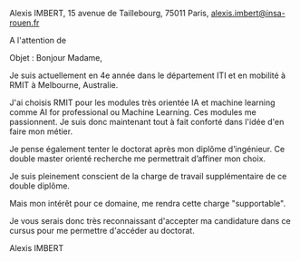 Alexis IMBERT,
15 avenue de Taillebourg,
75011 Paris,
[alexis.imbert@insa-rouen.fr](mailto:alexis.imbert@insa-rouen.fr)


A l'attention de 

  

  

  

Objet : 
Bonjour Madame,

Je suis actuellement en 4e année dans le département ITI et en mobilité à RMIT à Melbourne, Australie.

J'ai choisis RMIT pour les modules très orientée IA et machine learning comme AI for professional ou Machine Learning. Ces modules me passionnent. Je suis donc maintenant tout à fait conforté dans l'idée d'en faire mon métier.

Je pense également tenter le doctorat après mon diplôme d’ingénieur.
Ce double master orienté recherche me permettrait d’affiner mon choix.

Je suis pleinement conscient de la charge de travail supplémentaire de ce double diplôme.

Mais mon intérêt pour ce domaine, me rendra cette charge "supportable".

Je vous serais donc très reconnaissant d'accepter ma candidature dans ce cursus pour me permettre d'accéder au doctorat.

Alexis IMBERT